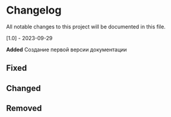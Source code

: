 # Changelog

All notable changes to this project will be documented in this file.

[1.0] - 2023-09-29

**Added**
Создание первой версии документации

**Fixed**
-

**Changed**
-

**Removed**
-